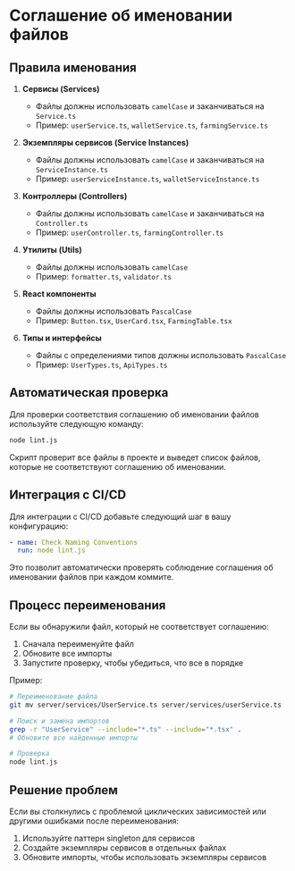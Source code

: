 # Соглашение об именовании файлов

## Правила именования

1. **Сервисы (Services)**
   - Файлы должны использовать `camelCase` и заканчиваться на `Service.ts`
   - Пример: `userService.ts`, `walletService.ts`, `farmingService.ts`

2. **Экземпляры сервисов (Service Instances)**
   - Файлы должны использовать `camelCase` и заканчиваться на `ServiceInstance.ts`
   - Пример: `userServiceInstance.ts`, `walletServiceInstance.ts`

3. **Контроллеры (Controllers)**
   - Файлы должны использовать `camelCase` и заканчиваться на `Controller.ts`
   - Пример: `userController.ts`, `farmingController.ts`

4. **Утилиты (Utils)**
   - Файлы должны использовать `camelCase`
   - Пример: `formatter.ts`, `validator.ts`

5. **React компоненты**
   - Файлы должны использовать `PascalCase`
   - Пример: `Button.tsx`, `UserCard.tsx`, `FarmingTable.tsx`

6. **Типы и интерфейсы**
   - Файлы с определениями типов должны использовать `PascalCase`
   - Пример: `UserTypes.ts`, `ApiTypes.ts`

## Автоматическая проверка

Для проверки соответствия соглашению об именовании файлов используйте следующую команду:

```bash
node lint.js
```

Скрипт проверит все файлы в проекте и выведет список файлов, которые не соответствуют соглашению об именовании.

## Интеграция с CI/CD

Для интеграции с CI/CD добавьте следующий шаг в вашу конфигурацию:

```yaml
- name: Check Naming Conventions
  run: node lint.js
```

Это позволит автоматически проверять соблюдение соглашения об именовании файлов при каждом коммите.

## Процесс переименования

Если вы обнаружили файл, который не соответствует соглашению:

1. Сначала переименуйте файл
2. Обновите все импорты
3. Запустите проверку, чтобы убедиться, что все в порядке

Пример:
```bash
# Переименование файла
git mv server/services/UserService.ts server/services/userService.ts

# Поиск и замена импортов
grep -r "UserService" --include="*.ts" --include="*.tsx" .
# Обновите все найденные импорты

# Проверка
node lint.js
```

## Решение проблем

Если вы столкнулись с проблемой циклических зависимостей или другими ошибками после переименования:

1. Используйте паттерн singleton для сервисов
2. Создайте экземпляры сервисов в отдельных файлах
3. Обновите импорты, чтобы использовать экземпляры сервисов